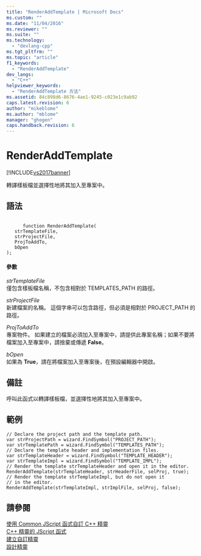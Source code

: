 ```yaml
---
title: "RenderAddTemplate | Microsoft Docs"
ms.custom: ""
ms.date: "11/04/2016"
ms.reviewer: ""
ms.suite: ""
ms.technology: 
  - "devlang-cpp"
ms.tgt_pltfrm: ""
ms.topic: "article"
f1_keywords: 
  - "RenderAddTemplate"
dev_langs: 
  - "C++"
helpviewer_keywords: 
  - "RenderAddTemplate 方法"
ms.assetid: 84c898d6-8676-4ae1-9245-c023e1c9ab92
caps.latest.revision: 6
author: "mikeblome"
ms.author: "mblome"
manager: "ghogen"
caps.handback.revision: 6
---
```

# RenderAddTemplate
[!INCLUDE[vs2017banner](../assembler/inline/includes/vs2017banner.md)]

轉譯樣板檔並選擇性地將其加入至專案中。  
  
## 語法  
  
```  
  
      function RenderAddTemplate(   
   strTemplateFile,   
   strProjectFile,   
   ProjToAddTo,   
   bOpen    
);  
```  
  
#### 參數  
 *strTemplateFile*  
 僅包含樣板檔名稱，不包含相對於 TEMPLATES\_PATH 的路徑。  
  
 *strProjectFile*  
 新建檔案的名稱。  這個字串可以包含路徑，但必須是相對於 PROJECT\_PATH 的路徑。  
  
 *ProjToAddTo*  
 專案物件。  如果建立的檔案必須加入至專案中，請提供此專案名稱；如果不要將檔案加入至專案中，請捨棄或傳遞 **False**。  
  
 *bOpen*  
 如果為 **True**，請在將檔案加入至專案後，在預設編輯器中開啟。  
  
## 備註  
 呼叫此函式以轉譯樣板檔，並選擇性地將其加入至專案中。  
  
## 範例  
  
```  
// Declare the project path and the template path.  
var strProjectPath = wizard.FindSymbol("PROJECT_PATH");  
var strTemplatePath = wizard.FindSymbol("TEMPLATES_PATH");  
// Declare the template header and implementation files.  
var strTemplateHeader = wizard.FindSymbol("TEMPLATE_HEADER");  
var strTemplateImpl = wizard.FindSymbol("TEMPLATE_IMPL");  
// Render the template strTemplateHeader and open it in the editor.  
RenderAddTemplate(strTemplateHeader, strHeaderFile, selProj, true);   
// Render the template strTemplateImpl, but do not open it   
// in the editor.  
RenderAddTemplate(strTemplateImpl, strImplFile, selProj, false);  
```  
  
## 請參閱  
 [使用 Common JScript 函式自訂 C\+\+ 精靈](../ide/customizing-cpp-wizards-with-common-jscript-functions.md)   
 [C\+\+ 精靈的 JScript 函式](../ide/jscript-functions-for-cpp-wizards.md)   
 [建立自訂精靈](../ide/creating-a-custom-wizard.md)   
 [設計精靈](../ide/designing-a-wizard.md)